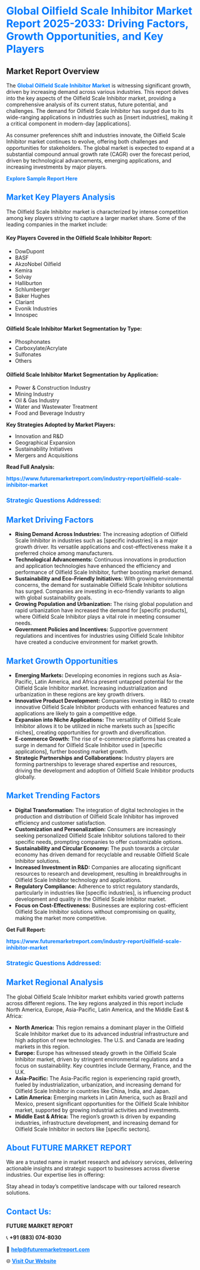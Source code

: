 <h1 style="color: #007BFF;">Global Oilfield Scale Inhibitor Market Report 2025-2033: Driving Factors, Growth Opportunities, and Key Players</h1>

<section id="overview">
<h2>Market Report Overview</h2>
<p>The <a href="https://www.futuremarketreport.com/industry-report/oilfield-scale-inhibitor-market" style="color: #007BFF; text-decoration: none;"><strong>Global Oilfield Scale Inhibitor Market</strong></a> is witnessing significant growth, driven by increasing demand across various industries. This report delves into the key aspects of the Oilfield Scale Inhibitor market, providing a comprehensive analysis of its current status, future potential, and challenges. The demand for Oilfield Scale Inhibitor has surged due to its wide-ranging applications in industries such as [insert industries], making it a critical component in modern-day [applications].</p>
<p>As consumer preferences shift and industries innovate, the Oilfield Scale Inhibitor market continues to evolve, offering both challenges and opportunities for stakeholders. The global market is expected to expand at a substantial compound annual growth rate (CAGR) over the forecast period, driven by technological advancements, emerging applications, and increasing investments by major players.</p>
</section>

<section id="overview">
<p><a href="https://www.futuremarketreport.com/request-sample/reportId=63158" style="color: #007BFF; text-decoration: none;"><strong>Explore Sample Report Here</strong></a></p>
</section>

<section id="key-players">
<h2 style="color: #007BFF;">Market Key Players Analysis</h2>
<p>The Oilfield Scale Inhibitor market is characterized by intense competition among key players striving to capture a larger market share. Some of the leading companies in the market include:</p>
<h4>Key Players Covered in the Oilfield Scale Inhibitor Report:</h4>
<ul><li>DowDupont</li><li>BASF</li><li>AkzoNobel Oilfield</li><li>Kemira</li><li>Solvay</li><li>Halliburton</li><li>Schlumberger</li><li>Baker Hughes</li><li>Clariant</li><li>Evonik Industries</li><li>Innospec</li></ul>
<h4>Oilfield Scale Inhibitor Market Segmentation by Type:</h4>
<ul><li>Phosphonates</li><li>Carboxylate/Acrylate</li><li>Sulfonates</li><li>Others</li></ul>

<h4>Oilfield Scale Inhibitor Market Segmentation by Application:</h4>
<ul><li>Power &amp; Construction Industry</li><li>Mining Industry</li><li>Oil &amp; Gas Industry</li><li>Water and Wastewater Treatment</li><li>Food and Beverage Industry</li></ul>
<p><strong>Key Strategies Adopted by Market Players:</strong></p>
<ul>
<li>Innovation and R&D</li>
<li>Geographical Expansion</li>
<li>Sustainability Initiatives</li>
<li>Mergers and Acquisitions</li>
</ul>
</section>

<section>
<p><strong>Read Full Analysis: </strong></p><a href="https://www.futuremarketreport.com/industry-report/oilfield-scale-inhibitor-market" style="color: #007BFF; text-decoration: none;"><strong>https://www.futuremarketreport.com/industry-report/oilfield-scale-inhibitor-market</strong></a>
<h3 style="color: #007BFF;">Strategic Questions Addressed:</h3>
</section>

<section id="driving-factors">
<h2 style="color: #007BFF;">Market Driving Factors</h2>
<ul>
<li><strong>Rising Demand Across Industries:</strong> The increasing adoption of Oilfield Scale Inhibitor in industries such as [specific industries] is a major growth driver. Its versatile applications and cost-effectiveness make it a preferred choice among manufacturers.</li>
<li><strong>Technological Advancements:</strong> Continuous innovations in production and application technologies have enhanced the efficiency and performance of Oilfield Scale Inhibitor, further boosting market demand.</li>
<li><strong>Sustainability and Eco-Friendly Initiatives:</strong> With growing environmental concerns, the demand for sustainable Oilfield Scale Inhibitor solutions has surged. Companies are investing in eco-friendly variants to align with global sustainability goals.</li>
<li><strong>Growing Population and Urbanization:</strong> The rising global population and rapid urbanization have increased the demand for [specific products], where Oilfield Scale Inhibitor plays a vital role in meeting consumer needs.</li>
<li><strong>Government Policies and Incentives:</strong> Supportive government regulations and incentives for industries using Oilfield Scale Inhibitor have created a conducive environment for market growth.</li>
</ul>
</section>

<section id="growth-opportunities">
<h2 style="color: #007BFF;">Market Growth Opportunities</h2>
<ul>
<li><strong>Emerging Markets:</strong> Developing economies in regions such as Asia-Pacific, Latin America, and Africa present untapped potential for the Oilfield Scale Inhibitor market. Increasing industrialization and urbanization in these regions are key growth drivers.</li>
<li><strong>Innovative Product Development:</strong> Companies investing in R&D to create innovative Oilfield Scale Inhibitor products with enhanced features and applications are likely to gain a competitive edge.</li>
<li><strong>Expansion into Niche Applications:</strong> The versatility of Oilfield Scale Inhibitor allows it to be utilized in niche markets such as [specific niches], creating opportunities for growth and diversification.</li>
<li><strong>E-commerce Growth:</strong> The rise of e-commerce platforms has created a surge in demand for Oilfield Scale Inhibitor used in [specific applications], further boosting market growth.</li>
<li><strong>Strategic Partnerships and Collaborations:</strong> Industry players are forming partnerships to leverage shared expertise and resources, driving the development and adoption of Oilfield Scale Inhibitor products globally.</li>
</ul>
</section>

<section id="trending-factors">
<h2 style="color: #007BFF;">Market Trending Factors</h2>
<ul>
<li><strong>Digital Transformation:</strong> The integration of digital technologies in the production and distribution of Oilfield Scale Inhibitor has improved efficiency and customer satisfaction.</li>
<li><strong>Customization and Personalization:</strong> Consumers are increasingly seeking personalized Oilfield Scale Inhibitor solutions tailored to their specific needs, prompting companies to offer customizable options.</li>
<li><strong>Sustainability and Circular Economy:</strong> The push towards a circular economy has driven demand for recyclable and reusable Oilfield Scale Inhibitor solutions.</li>
<li><strong>Increased Investment in R&D:</strong> Companies are allocating significant resources to research and development, resulting in breakthroughs in Oilfield Scale Inhibitor technology and applications.</li>
<li><strong>Regulatory Compliance:</strong> Adherence to strict regulatory standards, particularly in industries like [specific industries], is influencing product development and quality in the Oilfield Scale Inhibitor market.</li>
<li><strong>Focus on Cost-Effectiveness:</strong> Businesses are exploring cost-efficient Oilfield Scale Inhibitor solutions without compromising on quality, making the market more competitive.</li>
</ul>
</section>

<section>
<p><strong>Get Full Report: </strong></p><a href="https://www.futuremarketreport.com/industry-report/oilfield-scale-inhibitor-market" style="color: #007BFF; text-decoration: none;"><strong>https://www.futuremarketreport.com/industry-report/oilfield-scale-inhibitor-market</strong></a>
<h3 style="color: #007BFF;">Strategic Questions Addressed:</h3>
</section>


<section id="regional-analysis">
<h2 style="color: #007BFF;">Market Regional Analysis</h2>
<p>The global Oilfield Scale Inhibitor market exhibits varied growth patterns across different regions. The key regions analyzed in this report include North America, Europe, Asia-Pacific, Latin America, and the Middle East & Africa:</p>
<ul>
<li><strong>North America:</strong> This region remains a dominant player in the Oilfield Scale Inhibitor market due to its advanced industrial infrastructure and high adoption of new technologies. The U.S. and Canada are leading markets in this region.</li>
<li><strong>Europe:</strong> Europe has witnessed steady growth in the Oilfield Scale Inhibitor market, driven by stringent environmental regulations and a focus on sustainability. Key countries include Germany, France, and the U.K.</li>
<li><strong>Asia-Pacific:</strong> The Asia-Pacific region is experiencing rapid growth, fueled by industrialization, urbanization, and increasing demand for Oilfield Scale Inhibitor in countries like China, India, and Japan.</li>
<li><strong>Latin America:</strong> Emerging markets in Latin America, such as Brazil and Mexico, present significant opportunities for the Oilfield Scale Inhibitor market, supported by growing industrial activities and investments.</li>
<li><strong>Middle East & Africa:</strong> The region’s growth is driven by expanding industries, infrastructure development, and increasing demand for Oilfield Scale Inhibitor in sectors like [specific sectors].</li>
</ul>
</section>

<footer>
<h2 style="color: #007BFF;">About FUTURE MARKET REPORT</h2>
<p>We are a trusted name in market research and advisory services, delivering actionable insights and strategic support to businesses across diverse industries. Our expertise lies in offering:</p>

<p>Stay ahead in today’s competitive landscape with our tailored research solutions.</p>

<h2 style="color: #007BFF;">Contact Us:</h2>
<p><strong>FUTURE MARKET REPORT</strong></p>
<p>📞 <strong>+91 (883) 074-8030</strong></p>
<p>📧 <strong><a href="mailto:help@futuremarketreport.com" style="color: #007BFF;">help@futuremarketreport.com</a></strong></p>
<p>🌐 <strong><a href="https://www.futuremarketreport.com/" style="color: #007BFF;">Visit Our Website</a></strong></p>
</footer>